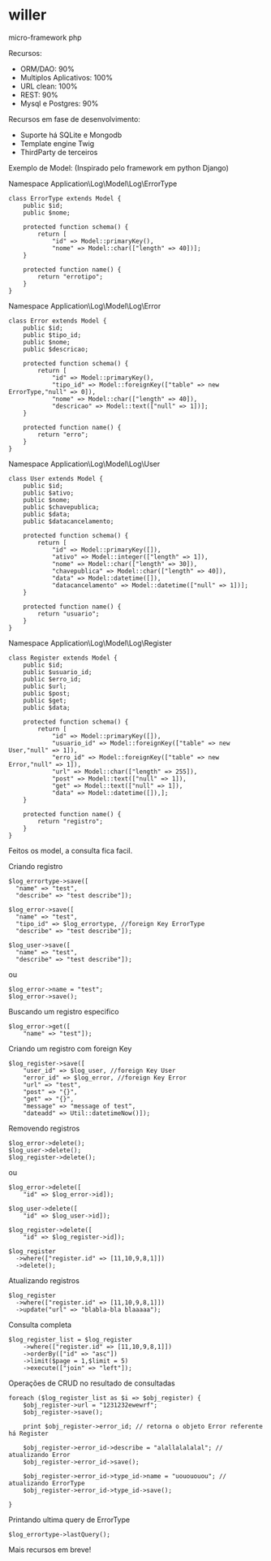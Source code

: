 willer
===========

micro-framework php

Recursos:
- ORM/DAO: 90%
- Multiplos Aplicativos: 100%
- URL clean: 100%
- REST: 90%
- Mysql e Postgres: 90% 

Recursos em fase de desenvolvimento:
- Suporte há SQLite e Mongodb
- Template engine Twig
- ThirdParty de terceiros

Exemplo de Model: (Inspirado pelo framework em python Django)

Namespace Application\Log\Model\Log\ErrorType
```
class ErrorType extends Model {
    public $id;
    public $nome;

    protected function schema() {
        return [
            "id" => Model::primaryKey(),
            "nome" => Model::char(["length" => 40])];
    }

    protected function name() {
        return "errotipo";
    }
}
```

Namespace Application\Log\Model\Log\Error
```
class Error extends Model {
    public $id;
    public $tipo_id;
    public $nome;
    public $descricao;

    protected function schema() {
        return [
            "id" => Model::primaryKey(),
            "tipo_id" => Model::foreignKey(["table" => new ErrorType,"null" => 0]),
            "nome" => Model::char(["length" => 40]),
            "descricao" => Model::text(["null" => 1])];
    }

    protected function name() {
        return "erro";
    }
}
```

Namespace Application\Log\Model\Log\User
```
class User extends Model {
    public $id;
    public $ativo;
    public $nome;
    public $chavepublica;
    public $data;
    public $datacancelamento;

    protected function schema() {
        return [
            "id" => Model::primaryKey([]),
            "ativo" => Model::integer(["length" => 1]),
            "nome" => Model::char(["length" => 30]),
            "chavepublica" => Model::char(["length" => 40]),
            "data" => Model::datetime([]),
            "datacancelamento" => Model::datetime(["null" => 1])];
    }

    protected function name() {
        return "usuario";
    }
}
```

Namespace Application\Log\Model\Log\Register
```
class Register extends Model {
    public $id;
    public $usuario_id;
    public $erro_id;
    public $url;
    public $post;
    public $get;
    public $data;

    protected function schema() {
        return [
            "id" => Model::primaryKey([]),
            "usuario_id" => Model::foreignKey(["table" => new User,"null" => 1]),
            "erro_id" => Model::foreignKey(["table" => new Error,"null" => 1]),
            "url" => Model::char(["length" => 255]),
            "post" => Model::text(["null" => 1]),
            "get" => Model::text(["null" => 1]),
            "data" => Model::datetime([]),];
    }

    protected function name() {
        return "registro";
    }
}
```

Feitos os model, a consulta fica facil.

Criando registro
```
$log_errortype->save([
  "name" => "test",
  "describe" => "test describe"]);

$log_error->save([
  "name" => "test",
  "tipo_id" => $log_errortype, //foreign Key ErrorType
  "describe" => "test describe"]);

$log_user->save([
  "name" => "test",
  "describe" => "test describe"]);
```
ou
```
$log_error->name = "test";
$log_error->save();
```

Buscando um registro especifico
```
$log_error->get([
    "name" => "test"]);
```

Criando um registro com foreign Key
```
$log_register->save([
    "user_id" => $log_user, //foreign Key User
    "error_id" => $log_error, //foreign Key Error
    "url" => "test",
    "post" => "{}",
    "get" => "{}",
    "message" => "message of test",
    "dateadd" => Util::datetimeNow()]);
```

Removendo registros
```
$log_error->delete();
$log_user->delete();
$log_register->delete();
```
ou
```
$log_error->delete([
    "id" => $log_error->id]);

$log_user->delete([
    "id" => $log_user->id]);

$log_register->delete([
    "id" => $log_register->id]);

$log_register
  ->where(["register.id" => [11,10,9,8,1]])
  ->delete();
```

Atualizando registros
```
$log_register
  ->where(["register.id" => [11,10,9,8,1]])
  ->update("url" => "blabla-bla blaaaaa");
```

Consulta completa
```
$log_register_list = $log_register
    ->where(["register.id" => [11,10,9,8,1]])
    ->orderBy(["id" => "asc"])
    ->limit($page = 1,$limit = 5)
    ->execute(["join" => "left"]);
```

Operações de CRUD no resultado de consultadas
```
foreach ($log_register_list as $i => $obj_register) {
    $obj_register->url = "1231232ewewrf";
    $obj_register->save();

    print $obj_register->error_id; // retorna o objeto Error referente há Register

    $obj_register->error_id->describe = "alallalalalal"; // atualizando Error
    $obj_register->error_id->save();

    $obj_register->error_id->type_id->name = "uouououou"; // atualizando ErrorType
    $obj_register->error_id->type_id->save();

}
```

Printando ultima query de ErrorType
```
$log_errortype->lastQuery();
```

Mais recursos em breve!
